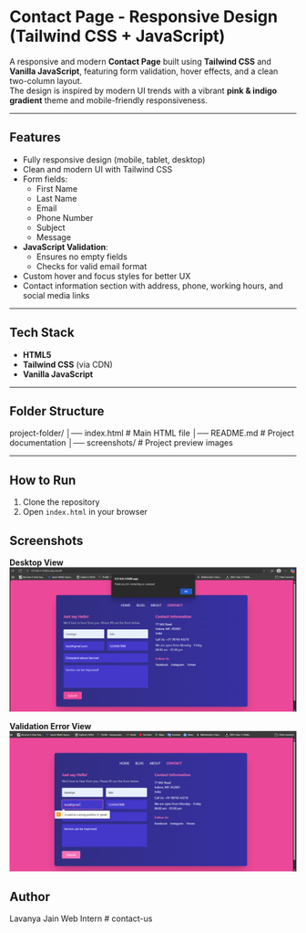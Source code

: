 # Contact Page - Responsive Design (Tailwind CSS + JavaScript)

A responsive and modern **Contact Page** built using **Tailwind CSS** and **Vanilla JavaScript**, featuring form validation, hover effects, and a clean two-column layout.  
The design is inspired by modern UI trends with a vibrant **pink & indigo gradient** theme and mobile-friendly responsiveness.

---

## Features
- Fully responsive design (mobile, tablet, desktop)
- Clean and modern UI with Tailwind CSS
- Form fields:
  - First Name
  - Last Name
  - Email
  - Phone Number
  - Subject
  - Message
- **JavaScript Validation**:
  - Ensures no empty fields
  - Checks for valid email format
- Custom hover and focus styles for better UX
- Contact information section with address, phone, working hours, and social media links

---

## Tech Stack
- **HTML5**
- **Tailwind CSS** (via CDN)
- **Vanilla JavaScript**

---

## Folder Structure
project-folder/
│── index.html # Main HTML file
│── README.md # Project documentation
│── screenshots/ # Project preview images


---

## How to Run
1. Clone the repository
2. Open `index.html` in your browser

## Screenshots
**Desktop View**
![View](./screenshots/thankyou.png)

**Validation Error View**
![Error View](./screenshots/error.png)

## Author
Lavanya Jain
Web Intern
#   c o n t a c t - u s 
 
 
